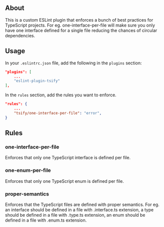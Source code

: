 ## About

This is a custom ESLint plugin that enforces a bunch of best practices for TypeScript projects. For eg. one-interface-per-file will make sure you only have one interface defined for a single file reducing the chances of circular dependencies.

## Usage

In your `.eslintrc.json` file, add the following in the `plugins` section:

```json
"plugins": [
    ...
    "eslint-plugin-tsify"
],
```

In the `rules` section, add the rules you want to enforce.

```json
"rules": {
    ...
    "tsify/one-interface-per-file": "error",
}
```

## Rules

### one-interface-per-file

Enforces that only one TypeScript interface is defined per file.

### one-enum-per-file

Enforces that only one TypeScript enum is defined per file.

### proper-semantics

Enforces that the TypeScript files are defined with proper semantics. For eg. an interface should be defined in a file with .interface.ts extension, a type should be defined in a file with .type.ts extension, an enum should be defined in a file with .enum.ts extension.
